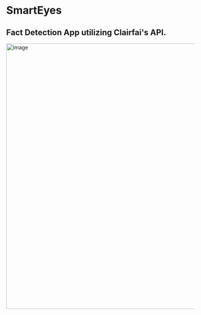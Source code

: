 # SmartEyes

## Fact Detection App utilizing Clairfai's API.

<img width="712" alt="image" src="https://user-images.githubusercontent.com/64264899/236654368-337674a3-9caa-4fb3-9572-92ce71294094.png">
